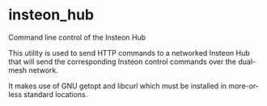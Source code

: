 insteon_hub
===========

Command line control of the Insteon Hub

This utility is used to send HTTP commands to a networked Insteon Hub that will send the corresponding Insteon control commands over the dual-mesh network.

It makes use of GNU getopt and libcurl which must be installed in more-or-less standard locations.

